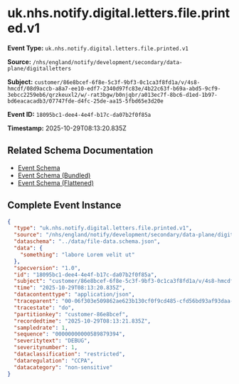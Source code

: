 # uk.nhs.notify.digital.letters.file.printed.v1

**Event Type:** `uk.nhs.notify.digital.letters.file.printed.v1`

**Source:** `/nhs/england/notify/development/secondary/data-plane/digitalletters`

**Subject:** `customer/86e8bcef-6f8e-5c3f-9bf3-0c1ca3f8fd1a/v/4s8-hmcdf/08d9accb-a8a7-ee10-edf7-2340d97fc83e/4b22c63f-b69a-abd5-9cf9-3ebcc2259eb6/qrzkeuxl2/w/-rat3bgw/b0njqbr/a013ec7f-8bc6-d1ed-1b97-bd6eacacadb3/07747fde-d4fc-25de-aa15-5fbd65e3d20e`

**Event ID:** `18095bc1-dee4-4e4f-b17c-da07b2f0f85a`

**Timestamp:** 2025-10-29T08:13:20.835Z

## Related Schema Documentation

- [Event Schema](../file-printed.schema.md)
- [Event Schema (Bundled)](../file-printed.bundle.schema.md)
- [Event Schema (Flattened)](../file-printed.flattened.schema.md)

## Complete Event Instance

```json
{
  "type": "uk.nhs.notify.digital.letters.file.printed.v1",
  "source": "/nhs/england/notify/development/secondary/data-plane/digitalletters",
  "dataschema": "../data/file-data.schema.json",
  "data": {
    "something": "labore Lorem velit ut"
  },
  "specversion": "1.0",
  "id": "18095bc1-dee4-4e4f-b17c-da07b2f0f85a",
  "subject": "customer/86e8bcef-6f8e-5c3f-9bf3-0c1ca3f8fd1a/v/4s8-hmcdf/08d9accb-a8a7-ee10-edf7-2340d97fc83e/4b22c63f-b69a-abd5-9cf9-3ebcc2259eb6/qrzkeuxl2/w/-rat3bgw/b0njqbr/a013ec7f-8bc6-d1ed-1b97-bd6eacacadb3/07747fde-d4fc-25de-aa15-5fbd65e3d20e",
  "time": "2025-10-29T08:13:20.835Z",
  "datacontenttype": "application/json",
  "traceparent": "00-06f303e509862ae623b130cf0f9cd485-cfd56bd93af93daa-01",
  "tracestate": "do",
  "partitionkey": "customer-86e8bcef",
  "recordedtime": "2025-10-29T08:13:21.835Z",
  "sampledrate": 1,
  "sequence": "00000000000589879394",
  "severitytext": "DEBUG",
  "severitynumber": 1,
  "dataclassification": "restricted",
  "dataregulation": "CCPA",
  "datacategory": "non-sensitive"
}
```
